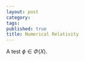 ```yaml
---
layout: post
category: 
tags: 
published: true
title: Numerical Relativity
--- 
```


A test $\phi \in \Phi(X)$.